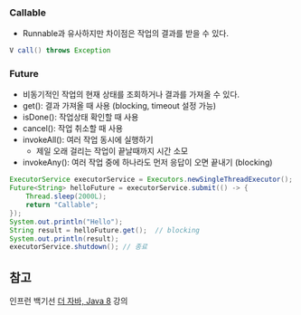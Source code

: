 ### Callable
- Runnable과 유사하지만 차이점은 작업의 결과를 받을 수 있다.
```java
V call() throws Exception
```

### Future
- 비동기적인 작업의 현재 상태를 조회하거나 결과를 가져올 수 있다.
- get(): 결과 가져올 때 사용 (blocking, timeout 설정 가능)
- isDone(): 작업상태 확인할 때 사용
- cancel(): 작업 취소할 때 사용
- invokeAll(): 여러 작업 동시에 실행하기
  - 제일 오래 걸리는 작업이 끝날때까지 시간 소모
- invokeAny(): 여러 작업 중에 하나라도 먼저 응답이 오면 끝내기 (blocking)
```java
ExecutorService executorService = Executors.newSingleThreadExecutor();
Future<String> helloFuture = executorService.submit(() -> {
    Thread.sleep(2000L);
    return "Callable";
});
System.out.println("Hello");
String result = helloFuture.get();  // blocking
System.out.println(result);
executorService.shutdown(); // 종료
```

## 참고
인프런 백기선 [더 자바, Java 8](https://www.inflearn.com/course/the-java-java8) 강의
